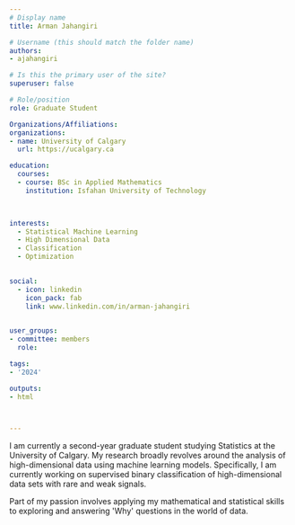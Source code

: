 ```yaml
---
# Display name
title: Arman Jahangiri

# Username (this should match the folder name)
authors:
- ajahangiri

# Is this the primary user of the site?
superuser: false

# Role/position
role: Graduate Student

Organizations/Affiliations:
organizations:
- name: University of Calgary
  url: https://ucalgary.ca

education:
  courses:
  - course: BSc in Applied Mathematics
    institution: Isfahan University of Technology
  


interests:
  - Statistical Machine Learning
  - High Dimensional Data
  - Classification
  - Optimization
  

social:
  - icon: linkedin
    icon_pack: fab
    link: www.linkedin.com/in/arman-jahangiri
   

user_groups:
- committee: members
  role: 

tags:
- '2024'

outputs:
- html



---
```


I am currently a second-year graduate student studying Statistics at the University of Calgary. My research broadly revolves around the analysis of high-dimensional data using machine learning models. Specifically, I am currently working on supervised binary classification of high-dimensional data sets with rare and weak signals.

Part of my passion involves applying my mathematical and statistical skills to exploring and answering 'Why' questions in the world of data.